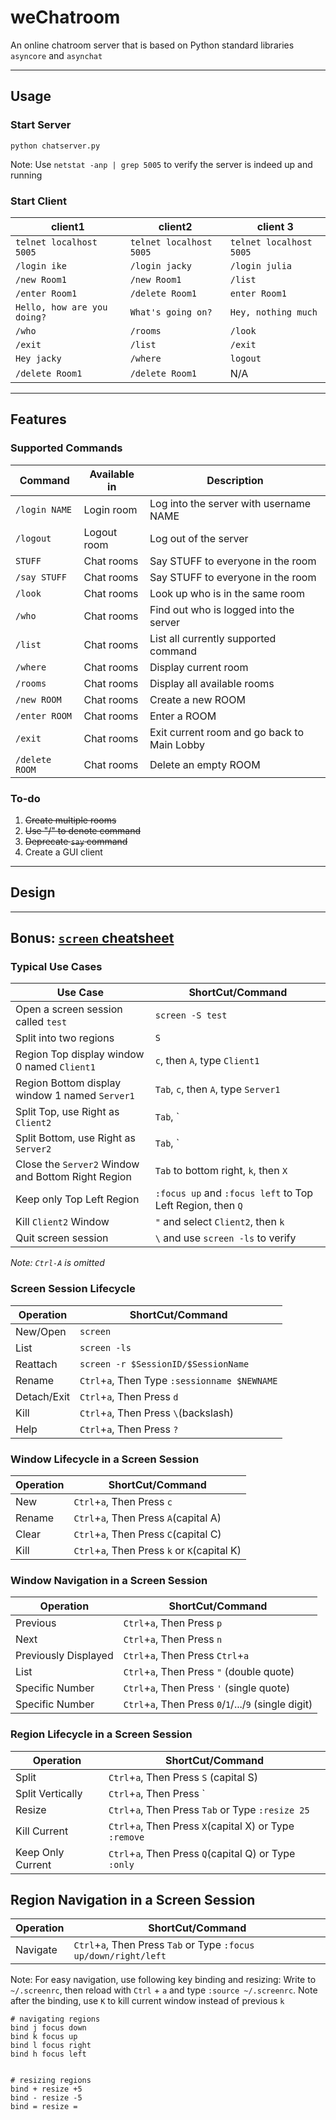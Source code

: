 # weChatroom

An online chatroom server that is based on Python standard libraries `asyncore` and `asynchat`

---

## Usage

### Start Server

```
python chatserver.py
```

Note: Use `netstat -anp | grep 5005` to verify the server is indeed up and running

### Start Client

client1 | client2 | client 3
---|---|---
`telnet localhost 5005` | `telnet localhost 5005` | `telnet localhost 5005`
`/login ike` | `/login jacky` | `/login julia`
`/new Room1` | `/new Room1` |  `/list`
`/enter Room1` | `/delete Room1` | `enter Room1` 
`Hello, how are you doing?` | `What's going on?` | `Hey, nothing much`
`/who` | `/rooms` | `/look`
`/exit` | `/list` | `/exit`
`Hey jacky` | `/where` | `logout`
`/delete Room1` | `/delete Room1` | N/A 

---

## Features

### Supported Commands

Command | Available in | Description
---|---|---
`/login NAME` | Login room | Log into the server with username NAME
`/logout` | Logout room | Log out of the server
`STUFF` | Chat rooms | Say STUFF to everyone in the room
`/say STUFF` | Chat rooms | Say STUFF to everyone in the room
`/look` | Chat rooms | Look up who is in the same room
`/who` | Chat rooms | Find out who is logged into the server
`/list` | Chat rooms | List all currently supported command
`/where` | Chat rooms | Display current room
`/rooms` | Chat rooms | Display all available rooms
`/new ROOM` | Chat rooms | Create a new ROOM
`/enter ROOM` | Chat rooms | Enter a ROOM
`/exit` | Chat rooms | Exit current room and go back to Main Lobby
`/delete ROOM` | Chat rooms |  Delete an empty ROOM

### To-do
1. ~~Create multiple rooms~~
2. ~~Use "/" to denote command~~
3. ~~Deprecate `say` command~~
4. Create a GUI client

---

## Design



---

## Bonus: [`screen` cheatsheet](https://www.youtube.com/watch?v=dFdqyccdWUE)

### Typical Use Cases

Use Case | ShortCut/Command
--- | ---
Open a screen session called `test` | `screen -S test`
Split into two regions | `S`
Region Top display window 0 named `Client1` | `c`, then `A`, type `Client1`
Region Bottom display window 1 named `Server1` | `Tab`, `c`, then `A`, type `Server1`
Split Top, use Right as `Client2` | `Tab`, `|`, `c`, then `A`, type `Client2`
Split Bottom, use Right as `Server2` | `Tab`, `|`, `c`, then `A`, type `Server2`
Close the `Server2` Window and Bottom Right Region | `Tab` to bottom right, `k`, then `X`
Keep only Top Left Region | `:focus up` and `:focus left` to Top Left Region, then `Q`
Kill `Client2` Window | `"` and select `Client2`, then `k`
Quit screen session | `\` and use `screen -ls` to verify 


*Note: `Ctrl-A` is omitted*

### Screen Session Lifecycle
Operation | ShortCut/Command
--- | ---
New/Open | `screen`
List | `screen -ls`
Reattach | `screen -r $SessionID/$SessionName`
Rename | `Ctrl`+`a`, Then Type `:sessionname $NEWNAME`
Detach/Exit | `Ctrl`+`a`, Then Press `d`
Kill | `Ctrl`+`a`, Then Press `\`(backslash)
Help | `Ctrl`+`a`, Then Press `?`

### Window Lifecycle in a Screen Session
Operation | ShortCut/Command
--- | ---
New | `Ctrl`+`a`, Then Press `c`
Rename | `Ctrl`+`a`, Then Press `A`(capital A)
Clear | `Ctrl`+`a`, Then Press `C`(capital C)
Kill | `Ctrl`+`a`, Then Press `k` or `K`(capital K)

### Window Navigation in a Screen Session
Operation | ShortCut/Command
--- | ---
Previous | `Ctrl`+`a`, Then Press `p`
Next | `Ctrl`+`a`, Then Press `n`
Previously Displayed | `Ctrl`+`a`, Then Press `Ctrl`+`a`
List | `Ctrl`+`a`, Then Press `"` (double quote)
Specific Number | `Ctrl`+`a`, Then Press `'` (single quote)
Specific Number | `Ctrl`+`a`, Then Press `0`/`1`/.../`9` (single digit)

### Region Lifecycle in a Screen Session
Operation | ShortCut/Command
--- | ---
Split | `Ctrl`+`a`, Then Press `S` (capital S)
Split Vertically | `Ctrl`+`a`, Then Press `|` (pipeline)
Resize | `Ctrl`+`a`, Then Press `Tab` or Type `:resize 25`
Kill Current | `Ctrl`+`a`, Then Press `X`(capital X) or Type `:remove`
Keep Only Current | `Ctrl`+`a`, Then Press `Q`(capital Q) or Type `:only`

## Region Navigation in a Screen Session
Operation | ShortCut/Command
--- | ---
Navigate | `Ctrl`+`a`, Then Press `Tab` or Type `:focus up/down/right/left`

Note: For easy navigation, use following key binding and resizing: Write to `~/.screenrc`, then reload with `Ctrl` + `a` and type `:source ~/.screenrc`. Note after the binding, use `K` to kill current window instead of previous `k`
```
# navigating regions
bind j focus down
bind k focus up
bind l focus right
bind h focus left


# resizing regions
bind + resize +5
bind - resize -5
bind = resize =
```

